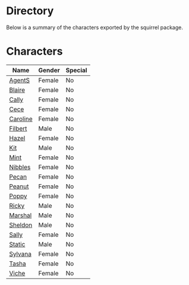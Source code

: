 # Directory
Below is a summary of the characters exported by the squirrel package.
# Characters
|Name|Gender|Special|
|---|---|---|
|[AgentS](./character/squirrel/agents.go)|Female|No|
|[Blaire](./character/squirrel/blaire.go)|Female|No|
|[Cally](./character/squirrel/cally.go)|Female|No|
|[Cece](./character/squirrel/cece.go)|Female|No|
|[Caroline](./character/squirrel/caroline.go)|Female|No|
|[Filbert](./character/squirrel/filbert.go)|Male|No|
|[Hazel](./character/squirrel/hazel.go)|Female|No|
|[Kit](./character/squirrel/kit.go)|Male|No|
|[Mint](./character/squirrel/mint.go)|Female|No|
|[Nibbles](./character/squirrel/nibbles.go)|Female|No|
|[Pecan](./character/squirrel/pecan.go)|Female|No|
|[Peanut](./character/squirrel/peanut.go)|Female|No|
|[Poppy](./character/squirrel/poppy.go)|Female|No|
|[Ricky](./character/squirrel/ricky.go)|Male|No|
|[Marshal](./character/squirrel/marshal.go)|Male|No|
|[Sheldon](./character/squirrel/sheldon.go)|Male|No|
|[Sally](./character/squirrel/sally.go)|Female|No|
|[Static](./character/squirrel/static.go)|Male|No|
|[Sylvana](./character/squirrel/sylvana.go)|Female|No|
|[Tasha](./character/squirrel/tasha.go)|Female|No|
|[Viche](./character/squirrel/viche.go)|Female|No|
